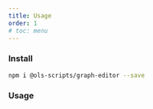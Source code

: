 ```yaml
---
title: Usage
order: 1
# toc: menu
---
```


### Install

```bash
npm i @ols-scripts/graph-editor --save
```

### Usage

